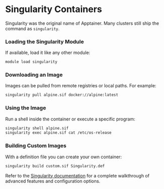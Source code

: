 # Singularity Containers

Singularity was the original name of Apptainer. Many clusters still ship the command as `singularity`.

### Loading the Singularity Module

If available, load it like any other module:

```bash
module load singularity
```

### Downloading an Image

Images can be pulled from remote registries or local paths. For example:

```bash
singularity pull alpine.sif docker://alpine:latest
```

### Using the Image

Run a shell inside the container or execute a specific program:

```bash
singularity shell alpine.sif
singularity exec alpine.sif cat /etc/os-release
```

### Building Custom Images

With a definition file you can create your own container:

```bash
singularity build custom.sif Singularity.def
```

Refer to the [Singularity documentation](https://sylabs.io/guides/) for a complete walkthrough of advanced features and configuration options.
